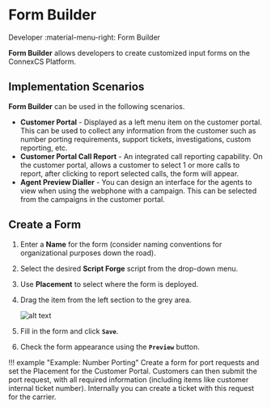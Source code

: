 # Form Builder
Developer :material-menu-right: Form Builder

**Form Builder** allows developers to create customized input forms on the ConnexCS Platform.

## Implementation Scenarios
**Form Builder** can be used in the following scenarios.

* **Customer Portal** - Displayed as a left menu item on the customer portal. This can be used to collect any information from the customer such as number porting requirements, support tickets, investigations, custom reporting, etc.
* **Customer Portal Call Report** - An integrated call reporting capability. On the customer portal, allows a customer to select 1 or more calls to report, after clicking to report selected calls, the form will appear.
* **Agent Preview Dialler** - You can design an interface for the agents to view when using the webphone with a campaign. This can be selected from the campaigns in the customer portal.

## Create a Form

1. Enter a **Name** for the form (consider naming conventions for organizational purposes down the road).
2. Select the desired **Script Forge** script from the drop-down menu.
3. Use **Placement** to select where the form is deployed.
4. Drag the item from the left section to the grey area.

    ![alt text][edit-formbuilder]

5. Fill in the form and click **`Save`**.
6. Check the form appearance using the **`Preview`** button.

!!! example "Example: Number Porting"
    Create a form for port requests and set the Placement for the Customer Portal. Customers can then submit the port request, with all required information (including items like customer internal ticket number). Internally you can create a ticket with this request for the carrier.  

[edit-formbuilder]: /developers/img/edit-formbuilder.png "New Form"
